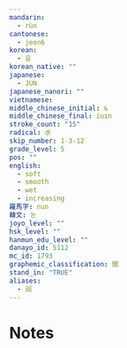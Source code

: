 ```yaml
---
mandarin:
  - rùn
cantonese:
  - jeon6
korean:
  - 윤
korean_native: ""
japanese:
  - JUN
japanese_nanori: ""
vietnamese:
middle_chinese_initial: ȵ
middle_chinese_final: iuɪn
stroke_count: "15"
radical: 水
skip_number: 1-3-12
grade_level: 5
pos: ""
english:
  - soft
  - smooth
  - wet
  - increasing
羅馬字: nun
韓文: 눈
joyo_level: ""
hsk_level: ""
hanmun_edu_level: ""
danayo_id: 5112
mc_id: 1793
graphemic_classification: 閏
stand_in: "TRUE"
aliases:
  - 润
---
```


# Notes
